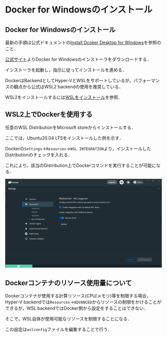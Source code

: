 # Docker for Windowsのインストール

## Docker for Windowsのインストール

最新の手順は公式ドキュメントの[Install Dcoker Desktop for Windows](https://docs.docker.com/desktop/windows/install/)を参照のこと．

[公式サイト](https://www.docker.com/get-started)よりDocker for Windowsのインストーラをダウンロードする．

インストーラを起動し，指示に従ってインストールを進める．

DockerはBackendとしてHyper-VとWSLをサポートしているが，パフォーマンスの観点から公式はWSL2 backendの使用を推奨している．

WSL2をインストールするには[WSLをインストール](./wsl.md)を参照．

## WSL2上でDockerを使用する

任意のWSL DistributionをMicrosoft storeからインストールする．

ここでは，Ubuntu20.04 LTSをインストールした例を示す．

Dockerの`Settings`->`Resources`->`WSL INTEGRATION`より，インストールしたDistributionのチェックを入れる．

これにより，該当のDistribution上でDockerコマンドを実行することが可能になる．

![](./imgs/windows_1.png)

## Dockerコンテナのリソース使用量について

Dockerコンテナが使用する計算リソース(CPU/メモリ)等を制限する場合，Hyper-V backendでは`Resources`->`ADVANCED`からリソースの制限をかけることができるが，WSL backendではDocker側から設定をすることはできない．

そこで，WSL自体が使用可能なリソースを制限することになる．

この設定は`wslconfig`ファイルを編集することで行う．